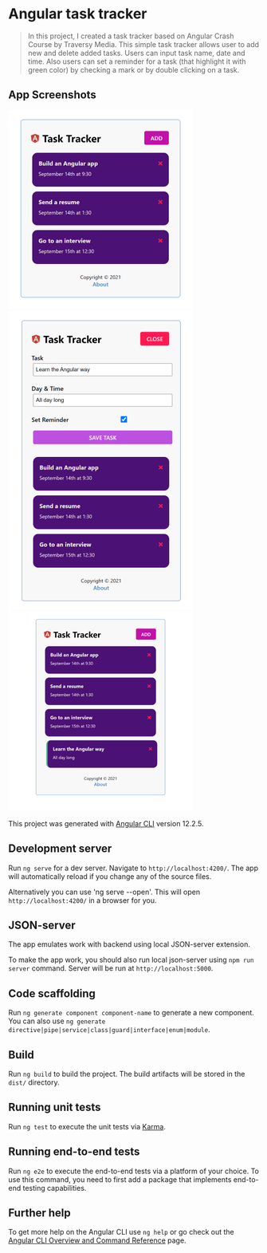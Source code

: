 # Angular task tracker

> In this project, I created a task tracker based on Angular Crash Course by Traversy Media.
> This simple task tracker allows user to add new and delete added tasks.
> Users can input task name, date and time. Also users can set a reminder for a task (that highlight it with green color) by checking a mark or by double clicking on a task.

## App Screenshots

![screenshot](src/images/task-tracker-1.png)
![screenshot](src/images/task-tracker-2.png)
![screenshot](src/images/task-tracker-3.png)

This project was generated with [Angular CLI](https://github.com/angular/angular-cli) version 12.2.5.

## Development server

Run `ng serve` for a dev server. Navigate to `http://localhost:4200/`. The app will automatically reload if you change any of the source files.

Alternatively you can use 'ng serve --open'. This will open `http://localhost:4200/` in a browser for you.

## JSON-server

The app emulates work with backend using local JSON-server extension.

To make the app work, you should also run local json-server using `npm run server` command. Server will be run at `http://localhost:5000`.

## Code scaffolding

Run `ng generate component component-name` to generate a new component. You can also use `ng generate directive|pipe|service|class|guard|interface|enum|module`.

## Build

Run `ng build` to build the project. The build artifacts will be stored in the `dist/` directory.

## Running unit tests

Run `ng test` to execute the unit tests via [Karma](https://karma-runner.github.io).

## Running end-to-end tests

Run `ng e2e` to execute the end-to-end tests via a platform of your choice. To use this command, you need to first add a package that implements end-to-end testing capabilities.

## Further help

To get more help on the Angular CLI use `ng help` or go check out the [Angular CLI Overview and Command Reference](https://angular.io/cli) page.

